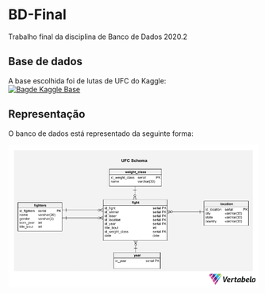 # BD-Final
Trabalho final da disciplina de Banco de Dados 2020.2

## Base de dados
A base escolhida foi de lutas de UFC do Kaggle:  
[![Bagde Kaggle Base](https://img.shields.io/badge/Kaggle-Ultimate%20UFC%20Dataset-%2320BEFF?style=for-the-badge&logo=kaggle)](https://www.kaggle.com/mdabbert/ultimate-ufc-dataset?select=ufc-master.csv)

## Representação
O banco de dados está representado da seguinte forma:  

![UFC_Schema](./Images/UFC_Schema.png)


